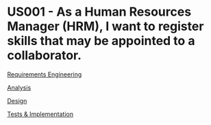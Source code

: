 # US001 - As a Human Resources Manager (HRM), I want to register skills that may be appointed to a collaborator.

[Requirements Engineering](01.requirements-engineering/Readme.md)

[Analysis](02.analysis/Readme.md)

[Design](03.design/Readme.md)

[Tests & Implementation](04.tests-and-implementation/Readme.md)